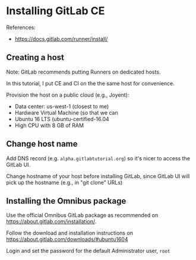 # Installing GitLab CE

References:
- https://docs.gitlab.com/runner/install/

## Creating a host

Note: GitLab recommends putting Runners on dedicated hosts. 

In this tutorial, I put CE and CI on the the same host for convenience.

Provision the host on a public cloud (e.g., Joyent):

- Data center: us-west-1 (closest to me)
- Hardware Virtual Machine (so that we can 
- Ubuntu 16 LTS (ubuntu-certified-16.04
- High CPU with 8 GB of RAM


## Change host name

Add DNS record (e.g. `alpha.gitlabtutorial.org`) so it's nicer to access the GitLab UI.

Change hostname of your host before installing GitLab, since GitLab UI will pick up the hostname (e.g., in "git clone" URLs)


## Installing the Omnibus package

Use the official Omnibus GitLab package as recommended on https://about.gitlab.com/installation/.

Follow the download and installation instructions on https://about.gitlab.com/downloads/#ubuntu1604

Login and set the password for the default Administrator user, `root`
